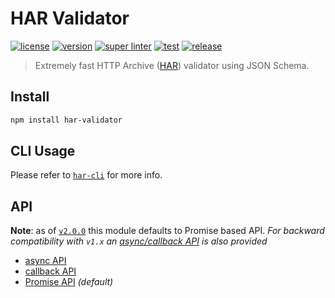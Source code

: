 # HAR Validator

[![license][license-img]][license-url]
[![version][npm-img]][npm-url]
[![super linter][super-linter-img]][super-linter-url]
[![test][test-img]][test-url]
[![release][release-img]][release-url]

[license-url]: LICENSE
[license-img]: https://badgen.net/github/license/ahmadnassri/node-har-validator

[npm-url]: https://www.npmjs.com/package/har-validator
[npm-img]: https://badgen.net/npm/v/har-validator

[super-linter-url]: https://github.com/ahmadnassri/node-har-validator/actions?query=workflow%3Asuper-linter
[super-linter-img]: https://github.com/ahmadnassri/node-har-validator/workflows/super-linter/badge.svg

[test-url]: https://github.com/ahmadnassri/node-har-validator/actions?query=workflow%3Atest
[test-img]: https://github.com/ahmadnassri/node-har-validator/workflows/test/badge.svg

[release-url]: https://github.com/ahmadnassri/node-har-validator/actions?query=workflow%3Arelease
[release-img]: https://github.com/ahmadnassri/node-har-validator/workflows/release/badge.svg

> Extremely fast HTTP Archive ([HAR](https://github.com/ahmadnassri/har-spec/blob/master/versions/1.2.md)) validator using JSON Schema.

## Install

```bash
npm install har-validator
```

## CLI Usage

Please refer to [`har-cli`](https://github.com/ahmadnassri/har-cli) for more info.

## API

**Note**: as of [`v2.0.0`](https://github.com/ahmadnassri/node-har-validator/releases/tag/v2.0.0) this module defaults to Promise based API.
_For backward compatibility with `v1.x` an [async/callback API](docs/async.md) is also provided_

- [async API](docs/async.md)
- [callback API](docs/async.md)
- [Promise API](docs/promise.md) _(default)_
